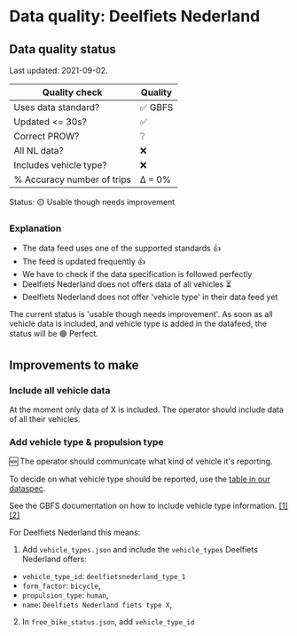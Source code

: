 # Data quality: Deelfiets Nederland

## Data quality status

Last updated: 2021-09-02.

| **Quality check**           | **Quality**
| --                          | -- |
| Uses data standard?         | ✅ GBFS
| Updated <= 30s?             | ✅
| Correct PROW?               | ❔
| All NL data?                | ❌
| Includes vehicle type?      | ❌
| % Accuracy number of trips  | Δ = 0%

Status: 🟡 Usable though needs improvement

### Explanation

- The data feed uses one of the supported standards 👍
- The feed is updated frequently 👍
- We have to check if the data specification is followed perfectly
- Deelfiets Nederland does not offers data of all vehicles ⏳
- Deelfiets Nederland does not offer 'vehicle type' in their data feed yet

The current status is 'usable though needs improvement'. As soon as all vehicle data is included, and vehicle type is added in the datafeed, the status will be 🟢 Perfect.

## Improvements to make

### Include all vehicle data

At the moment only data of X is included. The operator should include data of all their vehicles.

### Add vehicle type & propulsion type

🆕 The operator should communicate what kind of vehicle it's reporting. 

To decide on what vehicle type should be reported, use the [table in our dataspec](https://docs.crow.nl/deelfietsdashboard/hr-dataspec/#vehicle-types).

See the GBFS documentation on how to include vehicle type information. [[1]](https://github.com/NABSA/gbfs/blob/master/gbfs.md#free_bike_statusjson) [[2]](https://github.com/NABSA/gbfs/blob/master/gbfs.md#vehicle_typesjson-added-in-v21)

For Deelfiets Nederland this means:

1. Add `vehicle_types.json` and include the `vehicle_types` Deelfiets Nederland offers:
  - `vehicle_type_id`: `deelfietsnederland_type_1`
  - `form_factor`: `bicycle`,
  - `propulsion_type`: `human`,
  - `name`: `Deelfiets Nederland fiets type X`,
2. In `free_bike_status.json`, add `vehicle_type_id`
